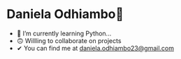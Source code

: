 <h1>Daniela Odhiambo💃</h1>

- 🌱 I’m currently learning Python...
- 🙃 Willling to collaborate on projects
-  ✔ You can find me at <a href="mailto:daniela.odhiambo23@gmail.com">daniela.odhiambo23@gmail.com</a>
